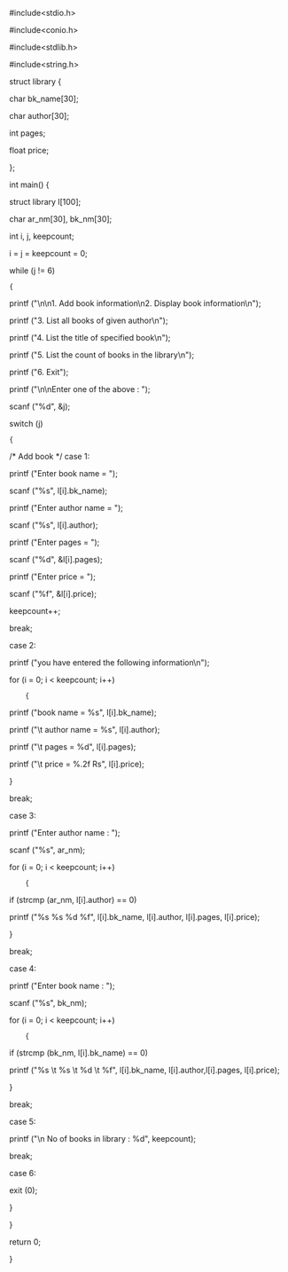 #include<stdio.h>

#include<conio.h>

#include<stdlib.h>

#include<string.h>

 struct library 
{
  
char bk_name[30];
   
char author[30];
   
int pages;
   
float price;
 
};

 
int main() 
{
  
struct library l[100];
  
char ar_nm[30], bk_nm[30];
  
int i, j, keepcount;
  
i = j = keepcount = 0;
  
 
while (j != 6)
    
    {
      
printf ("\n\n1. Add book information\n2. Display book information\n");
      
printf ("3. List all books of given author\n");
      
printf ("4. List the title of specified book\n");
      
printf ("5. List the count of books in the library\n");
      
printf ("6. Exit");
      
 
printf ("\n\nEnter one of the above : ");
      
scanf ("%d", &j);
      
 
switch (j)
	
	{
	  
/* Add book */ 
	case 1:
	  
 
printf ("Enter book name = ");
	  
scanf ("%s", l[i].bk_name);
	  
 
printf ("Enter author name = ");
	  
scanf ("%s", l[i].author);
	  
 
printf ("Enter pages = ");
	  
scanf ("%d", &l[i].pages);
	  
 
printf ("Enter price = ");
	  
scanf ("%f", &l[i].price);
	  
keepcount++;
	  
 
break;
	
case 2:
	  
printf ("you have entered the following information\n");
	  
for (i = 0; i < keepcount; i++)
	    
	    {
	      
printf ("book name = %s", l[i].bk_name);
	      
 
printf ("\t author name = %s", l[i].author);
	      
 
printf ("\t  pages = %d", l[i].pages);
	      
 
printf ("\t  price = %.2f Rs", l[i].price);
	    
}
	  
break;
	
 
case 3:
	  
printf ("Enter author name : ");
	  
scanf ("%s", ar_nm);
	  
for (i = 0; i < keepcount; i++)
	    
	    {
	      
if (strcmp (ar_nm, l[i].author) == 0)
		
printf ("%s %s %d %f", l[i].bk_name, l[i].author, l[i].pages,
			 l[i].price);
	    
}
	  
break;
	
 
case 4:
	  
printf ("Enter book name : ");
	  
scanf ("%s", bk_nm);
	  
for (i = 0; i < keepcount; i++)
	    
	    {
	      
if (strcmp (bk_nm, l[i].bk_name) == 0)
		
printf ("%s \t %s \t %d \t %f", l[i].bk_name, l[i].author,l[i].pages, l[i].price);
	    
}
	  
break;
	
 
case 5:
	  
printf ("\n No of books in library : %d", keepcount);
	  
break;
	
case 6:
	  
exit (0);
	
 
}

    
}
  
return 0;

 
}
